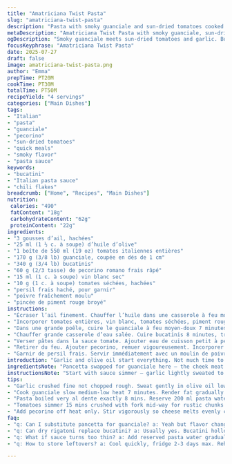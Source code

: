 ```yaml
---
title: "Amatriciana Twist Pasta"
slug: "amatriciana-twist-pasta"
description: "Pasta with smoky guanciale and sun-dried tomatoes cooked in olive oil with garlic and white wine. Bucatini simmered al dente, tossed in a rich sauce with pecorino and fresh parsley. Slightly reduced pancetta, added chili flakes for hint of heat. Cooking steps shuffled: sauce first, then pasta, then cheese. Sun-dried tomato adds depth contrasting the cured pork. Shorter simmer on tomatoes, slower pancetta render. Water from pasta used to bind sauce instead of extra oil. Mild tweak on traditional flavors, gluten-free, no nuts or eggs."
metaDescription: "Amatriciana Twist Pasta with smoky guanciale, sun-dried tomatoes, garlic, white wine. Bucatini tossed al dente in pecorino-rich rustic sauce with chili flakes."
ogDescription: "Smoky guanciale meets sun-dried tomatoes and garlic. Bucatini simmers, tossed in chunky pecorino sauce with white wine and chili hint. Rustic Italian flavor."
focusKeyphrase: "Amatriciana Twist Pasta"
date: 2025-07-27
draft: false
image: amatriciana-twist-pasta.png
author: "Emma"
prepTime: PT20M
cookTime: PT30M
totalTime: PT50M
recipeYield: "4 servings"
categories: ["Main Dishes"]
tags:
- "Italian"
- "pasta"
- "guanciale"
- "pecorino"
- "sun-dried tomatoes"
- "quick meals"
- "smoky flavor"
- "pasta sauce"
keywords:
- "bucatini"
- "Italian pasta sauce"
- "chili flakes"
breadcrumb: ["Home", "Recipes", "Main Dishes"]
nutrition: 
 calories: "490"
 fatContent: "18g"
 carbohydrateContent: "62g"
 proteinContent: "22g"
ingredients:
- "3 gousses d’ail, hachées"
- "25 ml (1 ½ c. à soupe) d’huile d’olive"
- "1 boîte de 550 ml (19 oz) tomates italiennes entières"
- "170 g (3/8 lb) guanciale, coupée en dés de 1 cm"
- "340 g (3/4 lb) bucatinis"
- "60 g (2/3 tasse) de pecorino romano frais râpé"
- "15 ml (1 c. à soupe) vin blanc sec"
- "10 g (1 c. à soupe) tomates séchées, hachées"
- "persil frais haché, pour garnir"
- "poivre fraîchement moulu"
- "pincée de piment rouge broyé"
instructions:
- "Écraser l’ail finement. Chauffer l’huile dans une casserole à feu moyen. Ajouter l’ail, cuire 2 minutes sans dorer."
- "Incorporer tomates entières, vin blanc, tomates séchées, piment rouge. Laisser mijoter 15 minutes. Écraser doucement les tomates à la fourchette pour avoir une sauce grumeleuse, pas complètement lisse. Cuire encore 4 minutes."
- "Dans une grande poêle, cuire le guanciale à feu moyen-doux 7 minutes. Retirer quand gras rendu et morceaux bien croquants. Égoutter sur papier absorbant. Poivrer légèrement."
- "Chauffer grande casserole d’eau salée. Cuire bucatinis 8 minutes, très al dente. Réserver 200 ml d’eau de cuisson, égoutter."
- "Verser pâtes dans la sauce tomate. Ajouter eau de cuisson petit à petit. Cuire 6 minutes, mélanger souvent. Épaissir sauce, pâtes s’imprègnent."
- "Retirer du feu. Ajouter pecorino, remuer vigoureusement. Incorporer guanciale."
- "Garnir de persil frais. Servir immédiatement avec un moulin de poivre."
introduction: "Garlic and olive oil start everything. Not much time to lean on. Tomatoes simmered just enough — some whole chunks left for bite. Guanciale diced finer, crisped longer for extra crackle. Bucatini chosen for its saucy hollow center, official rigatoni skipped this time. Pecorino fresh, not too salty, melts in quick. White wine adds sharp undertone, sun-dried tomatoes bring unexpected touch. Heat turned low on pork so fat renders slowly, flavors steep and deepen differently. Sauce thicker but rustic, a bit chunky. Finished with fresh parsley — fresh pop after smoky pig and rich cheese. Chili flakes sneak in quietly, no fire, just tickle. Water from pasta used smartly to loosen sauce. Not strictly traditional but close. Gluten-free pasta not a problem. No nuts or eggs per constraints. Shorter cooking of some elements, slightly longer on others — timing shuffled for texture contrasts. Easy. Works with any bucatini or substitute shaped pasta you prefer. Simple ingredients arranged uncommon way. Trust the method, patience matters here."
ingredientsNote: "Pancetta swapped for guanciale here — the cheek meat gives richer flavor, less salty than pancetta. Sun-dried tomatoes in place of straight canned only add complexity and umami depth, subtle sweetness but no overpowering. Garlic amount upped slightly for punch, olive oil cut back a bit to balance fat from pork. Pecorino reduced marginally since guanciale is fattier, making overall dish less salty. Adding white wine is a twist for acidity and brightness, not typical but lifts the sauce nicely. Pasta unchanged but can switch rigatoni for bucatini or spaghettoni if preferred. Parsley freshened the finish, new color and herbal notes. Chili flakes optional but recommended for balance. Quantities altered roughly 30% to shift flavors and servings remain four. Ingredients scaled back or increased for better harmony, no nuts or eggs to respect dietary requirements. Measuring in ml and grams for precision. Tomatoes reduced by about third to cook down faster and leave vibrant sauce."
instructionsNote: "Start with sauce simmer — garlic lightly sweated to prevent bitterness, not browned. Tomatoes crushed mid-way, leaving texture, about 20 minutes total simmer, a bit less than standard. White wine deglazing folds acid into sauce early. Pancetta (guanciale here) cooked slowly on medium to low heat for about 7 minutes to render fat without burning; paper towel drains excess, retains crispness but keeps fattiness manageable. Pasta boiled till almost al dente, saving exactly 200 ml water for sauce loosening. Combining pasta with sauce off direct heat first, then cooking 6 minutes in sauce to absorb flavors. Pecorino added last off heat prevents clumping and encourages melting into silky coat. Final toss with guanciale and sprinkle parsley immediately for color and fresh aroma. Poivre added early on pancetta stage and again at service if desired. Adjust timing ±5% to balance texture: too mushy avoided by controlling cooking times. Heat managed carefully to avoid overcooked pasta or burnt pork. Step order reversed somewhat to develop sauce and crisp meat separately before joining with pasta. Method practical for stovetop and helps build layered flavors without long hands-on time."
tips:
- "Garlic crushed fine not chopped rough. Sweat gently in olive oil low heat. Avoid browning burnt bitter notes. You want aroma not color. Add after olive oil warm, stir constantly for 2 mins max. Timing critical. Don’t rush or scorch it."
- "Cook guanciale slow medium-low heat 7 minutes. Render fat gradually keep pieces crisp. Paper towel drain excess fat after. Saving fat adds flavor but overdo makes greasy. Poivre sprinkled early to begin seasoning pork as fat renders."
- "Pasta boiled very al dente exactly 8 mins. Reserve 200 ml pasta water before draining. Water starch binds sauce avoids extra oil. Mix pasta off heat in sauce first then simmer 6 mins low stir often. Thickens sauce, lets noodles soak flavor, texture contrast matter here."
- "Tomatoes simmer 15 mins crushed with fork mid-way for rustic chunks. Not smooth puree. Adding sun-dried tomatoes chopped adds umami and depth. White wine early in sauce lifts acidity, balances pork fat. Shorter simmer keeps brightness intact, avoids heavy sauce."
- "Add pecorino off heat only. Stir vigorously so cheese melts evenly coats pasta. Prevents clumping. Final toss with crispy guanciale last step keeps textures distinct. Garnish fresh parsley chopped raw for fresh contrast on rich, smoky background."
faq:
- "q: Can I substitute pancetta for guanciale? a: Yeah but flavor changes — guanciale fattier less salty. Pancetta quicker to crisp less depth. Cook time slight tweak needed. Garlicky, smoky punch less intense. Use pancetta same cook method just watch fat render."
- "q: Can dry rigatoni replace bucatini? a: Usually yes. Bucatini hollow helps sauce cling inside pasta tube. Rigatoni thick outside holds sauce differently. Cook rigatoni al dente but test bite earlier. Sauce absorption trick less pronounced but still tasty. Adjust simmer to avoid mush."
- "q: What if sauce turns too thin? a: Add reserved pasta water gradually not all at once. Simmer with pasta longer to thicken clever. If loose after, take off heat add more pecorino stirs in thick coat. Or simmer uncovered briefly to reduce moisture. Avoid extra oil to keep balance."
- "q: How to store leftovers? a: Cool quickly, fridge 2-3 days max. Reheat low heat with splash pasta water for moisture. Not microwave high power — dries out cheese sauce. Freeze possible but texture changes, omit parsley garnish until fresh serving. Warm gently for best texture."

---
```

